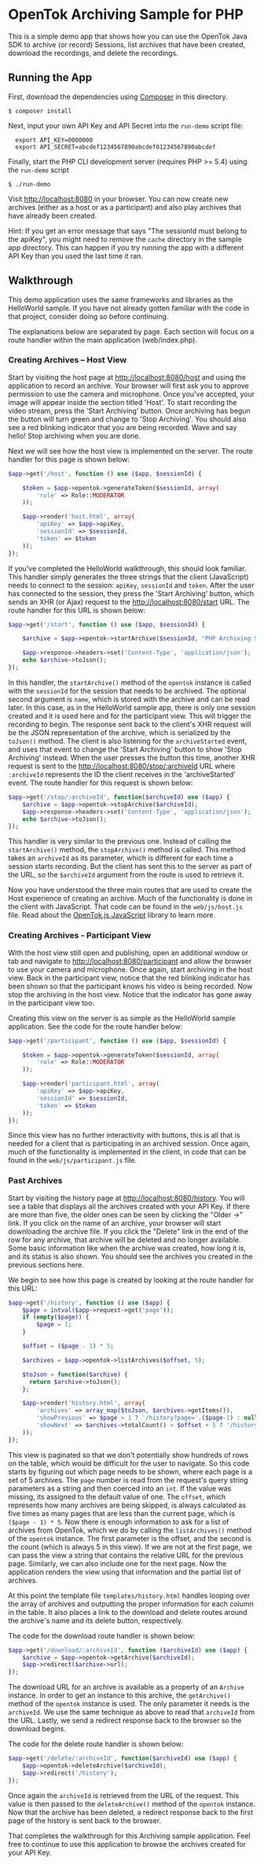 # OpenTok Archiving Sample for PHP

This is a simple demo app that shows how you can use the OpenTok Java SDK to archive (or record)
Sessions, list archives that have been created, download the recordings, and delete the recordings.

## Running the App

First, download the dependencies using [Composer](http://getcomposer.org) in this directory.

```
$ composer install
```

Next, input your own API Key and API Secret into the `run-demo` script file:

```
  export API_KEY=0000000
  export API_SECRET=abcdef1234567890abcdef01234567890abcdef
```

Finally, start the PHP CLI development server (requires PHP >= 5.4) using the `run-demo` script

```
$ ./run-demo
```

Visit <http://localhost:8080> in your browser.  You can now create new archives (either as a host or
as a participant) and also play archives that have already been created.

Hint: If you get an error message that says "The sessionId must belong to the apiKey", you might
need to remove the `cache` directory in the sample app directory. This can happen if you try running
the app with a different API Key than you used the last time it ran.

## Walkthrough

This demo application uses the same frameworks and libraries as the HelloWorld sample. If you have
not already gotten familiar with the code in that project, consider doing so before continuing.

The explanations below are separated by page. Each section will focus on a route handler within the
main application (web/index.php).

### Creating Archives – Host View

Start by visiting the host page at <http://localhost:8080/host> and using the application to record
an archive. Your browser will first ask you to approve permission to use the camera and microphone.
Once you've accepted, your image will appear inside the section titled 'Host'. To start recording
the video stream, press the 'Start Archiving' button. Once archiving has begun the button will turn
green and change to 'Stop Archiving'. You should also see a red blinking indicator that you are
being recorded. Wave and say hello! Stop archiving when you are done.

Next we will see how the host view is implemented on the server. The route handler for this page is
shown below:

```php
$app->get('/host', function () use ($app, $sessionId) {

    $token = $app->opentok->generateToken($sessionId, array(
        'role' => Role::MODERATOR
    ));

    $app->render('host.html', array(
        'apiKey' => $app->apiKey,
        'sessionId' => $sessionId,
        'token' => $token
    ));
});
```

If you've completed the HelloWorld walkthrough, this should look familiar. This handler simply
generates the three strings that the client (JavaScript) needs to connect to the session: `apiKey`,
`sessionId` and `token`. After the user has connected to the session, they press the
'Start Archiving' button, which sends an XHR (or Ajax) request to the <http://localhost:8080/start>
URL. The route handler for this URL is shown below:

```php
$app->get('/start', function () use ($app, $sessionId) {

    $archive = $app->opentok->startArchive($sessionId, "PHP Archiving Sample App");

    $app->response->headers->set('Content-Type', 'application/json');
    echo $archive->toJson();
});
```

In this handler, the `startArchive()` method of the `opentok` instance is called with the `sessionId`
for the session that needs to be archived. The optional second argument is `name`, which is stored with
the archive and can be read later. In this case, as in the HelloWorld sample app, there is
only one session created and it is used here and for the participant view. This will trigger the
recording to begin. The response sent back to the client's XHR request will be the JSON
representation of the archive, which is serialized by the `toJson()` method. The client is also
listening for the `archiveStarted` event, and uses that event to change the 'Start Archiving' button
to show 'Stop Archiving' instead. When the user presses the button this time, another XHR request
is sent to the <http://localhost:8080/stop/:archiveId> URL where `:archiveId` represents the ID the
client receives in the 'archiveStarted' event. The route handler for this request is shown below:

```php
$app->get('/stop/:archiveId', function($archiveId) use ($app) {
    $archive = $app->opentok->stopArchive($archiveId);
    $app->response->headers->set('Content-Type', 'application/json');
    echo $archive->toJson();
});
```

This handler is very similar to the previous one. Instead of calling the `startArchive()` method,
the `stopArchive()` method is called. This method takes an `archiveId` as its parameter, which
is different for each time a session starts recording. But the client has sent this to the server
as part of the URL, so the `$archiveId` argument from the route is used to retrieve it.

Now you have understood the three main routes that are used to create the Host experience of
creating an archive. Much of the functionality is done in the client with JavaScript. That code can
be found in the `web/js/host.js` file. Read about the
[OpenTok.js JavaScript](http://tokbox.com/opentok/libraries/client/js/) library to learn more.

### Creating Archives - Participant View

With the host view still open and publishing, open an additional window or tab and navigate to
<http://localhost:8080/participant> and allow the browser to use your camera and microphone. Once
again, start archiving in the host view. Back in the participant view, notice that the red blinking
indicator has been shown so that the participant knows his video is being recorded. Now stop the
archiving in the host view. Notice that the indicator has gone away in the participant view too.

Creating this view on the server is as simple as the HelloWorld sample application. See the code
for the route handler below:

```php
$app->get('/participant', function () use ($app, $sessionId) {

    $token = $app->opentok->generateToken($sessionId, array(
        'role' => Role::MODERATOR
    ));

    $app->render('participant.html', array(
        'apiKey' => $app->apiKey,
        'sessionId' => $sessionId,
        'token' => $token
    ));
});
```

Since this view has no further interactivity with buttons, this is all that is needed for a client
that is participating in an archived session. Once again, much of the functionality is implemented
in the client, in code that can be found in the `web/js/participant.js` file.

### Past Archives

Start by visiting the history page at <http://localhost:8080/history>. You will see a table that
displays all the archives created with your API Key. If there are more than five, the older ones
can be seen by clicking the "Older →" link. If you click on the name of an archive, your browser
will start downloading the archive file. If you click the "Delete" link in the end of the row
for any archive, that archive will be deleted and no longer available. Some basic information like
when the archive was created, how long it is, and its status is also shown. You should see the
archives you created in the previous sections here.

We begin to see how this page is created by looking at the route handler for this URL:

```php
$app->get('/history', function () use ($app) {
    $page = intval($app->request->get('page'));
    if (empty($page)) {
        $page = 1;
    }

    $offset = ($page - 1) * 5;

    $archives = $app->opentok->listArchives($offset, 5);

    $toJson = function($archive) {
      return $archive->toJson();
    };

    $app->render('history.html', array(
        'archives' => array_map($toJson, $archives->getItems()),
        'showPrevious' => $page > 1 ? '/history?page='.($page-1) : null,
        'showNext' => $archives->totalCount() > $offset + 5 ? '/history?page='.($page+1) : null
    ));
});
```

This view is paginated so that we don't potentially show hundreds of rows on the table, which would
be difficult for the user to navigate. So this code starts by figuring out which page needs to be
shown, where each page is a set of 5 archives. The `page` number is read from the request's query
string parameters as a string and then coerced into an `int`. If the value was missing, its assigned
to the default value of one. The `offset`, which represents how many archives are being skipped, is
always calculated as five times as many pages that are less than the current page, which is
`($page - 1) * 5`. Now there is enough information to ask for a list of archives from OpenTok,
which we do by calling the `listArchives()` method of the `opentok` instance. The first parameter is
the offset, and the second is the count (which is always 5 in this view). If we are not
at the first page, we can pass the view a string that contains the relative URL for the previous
page. Similarly, we can also include one for the next page. Now the application renders the view
using that information and the partial list of archives.

At this point the template file `templates/history.html` handles looping over the array of archives
and outputting the proper information for each column in the table. It also places a link to the
download and delete routes around the archive's name and its delete button, respectively.

The code for the download route handler is shown below:

```php
$app->get('/download/:archiveId', function ($archiveId) use ($app) {
    $archive = $app->opentok->getArchive($archiveId);
    $app->redirect($archive->url);
});
```

The download URL for an archive is available as a property of an `Archive` instance. In order to get
an instance to this archive, the `getArchive()` method of the `opentok` instance is used. The only
parameter it needs is the `archiveId`. We use the same technique as above to read that `archiveId`
from the URL. Lastly, we send a redirect response back to the browser so the download begins.

The code for the delete route handler is shown below:

```php
$app->get('/delete/:archiveId', function($archiveId) use ($app) {
    $app->opentok->deleteArchive($archiveId);
    $app->redirect('/history');
});
```

Once again the `archiveId` is retrieved from the URL of the request. This value is then passed to the
`deleteArchive()` method of the `opentok` instance. Now that the archive has been deleted, a
redirect response back to the first page of the history is sent back to the browser.

That completes the walkthrough for this Archiving sample application. Feel free to continue to use
this application to browse the archives created for your API Key.
